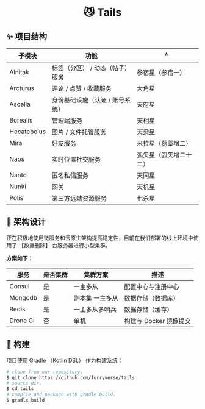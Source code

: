 <h1 align="center">😼 Tails</h1>

## ✨ 项目结构

| 子模块         | 功能                | ⭐           |
|-------------|-------------------|-------------|
| Alnitak     | 标签（分区） / 动态（帖子）服务 | 参宿星（参宿一）    |
| Arcturus    | 评论 / 点赞 / 收藏服务    | 大角星         |
| Ascella     | 身份基础设施（认证 / 账号系统） | 天府星         |
| Borealis    | 管理端服务             | 天相星         |
| Hecatebolus | 图片 / 文件托管服务       | 天梁星         |
| Mira        | 好友服务              | 米拉星（蒭藁增二）   |
| Naos        | 实时位置社交服务          | 弧矢星（弧矢增二十二） |
| Nanto       | 匿名私信服务            | 天同星         |
| Nunki       | 网关                | 天机星         |
| Polis       | 第三方远端资源服务         | 七杀星         |

## 🔨 架构设计

正在积极地使用微服务和云原生架构提高稳定性，目前在我们部署的线上环境中使用了 【数据删除】 台服务器进行小型集群。

**方案如下：**

| 服务       | 是否集群 | 集群方案     | 描述              |
|----------|------|----------|-----------------|
| Consul   | 是    | 一主多从     | 配置中心与注册中心       |
| Mongodb  | 是    | 副本集 一主多从 | 数据存储（数据库）       |
| Redis    | 是    | 一主多从多哨兵  | 数据存储（缓存）        |
| Drone CI | 否    | 单机       | 构建与 Docker 镜像提交 |

## 🚀 构建

项目使用 Gradle （Kotlin DSL） 作为构建系统：

```bash
# clone from our repository.
$ git clone https://github.com/furryverse/tails
# source dir.
$ cd tails
# complie and package with gradle build.
$ gradle build
```